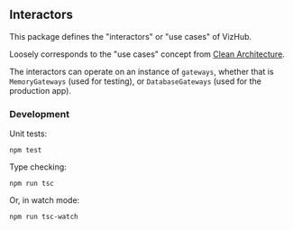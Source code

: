 ## Interactors

This package defines the "interactors" or "use cases" of VizHub.

Loosely corresponds to the "use cases" concept from [Clean Architecture](https://blog.cleancoder.com/uncle-bob/2012/08/13/the-clean-architecture.html).

The interactors can operate on an instance of `gateways`, whether that is `MemoryGateways` (used for testing), or `DatabaseGateways` (used for the production app).

### Development

Unit tests:

```
npm test
```

Type checking:

```
npm run tsc
```

Or, in watch mode:

```
npm run tsc-watch
```
